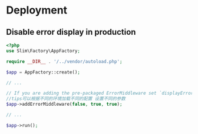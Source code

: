 # Deployment

## Disable error display in production

```php
<?php
use Slim\Factory\AppFactory;

require __DIR__ . '/../vendor/autoload.php';

$app = AppFactory::create();

// ...

// If you are adding the pre-packaged ErrorMiddleware set `displayErrorDetails` to `false`
//tips可以根据不同的环境加载不同的配置 设置不同的参数
$app->addErrorMiddleware(false, true, true);

// ...

$app->run();
```